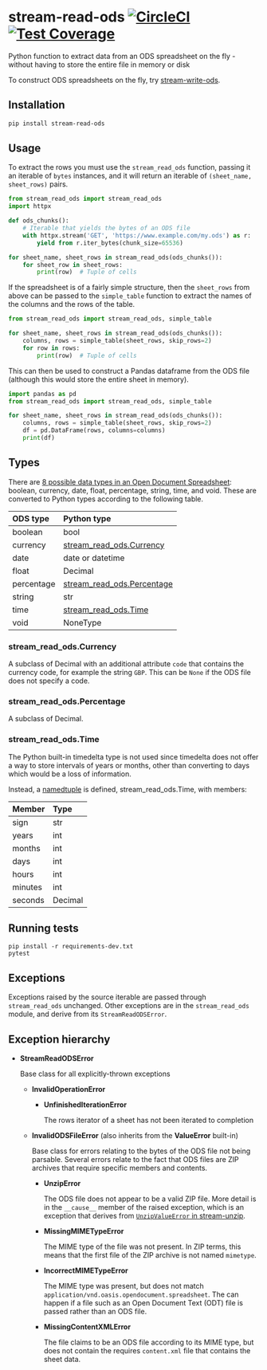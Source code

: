 # stream-read-ods [![CircleCI](https://circleci.com/gh/uktrade/stream-read-ods.svg?style=shield)](https://circleci.com/gh/uktrade/stream-read-ods) [![Test Coverage](https://api.codeclimate.com/v1/badges/939edbf3c528fa861951/test_coverage)](https://codeclimate.com/github/uktrade/stream-read-ods/test_coverage)

Python function to extract data from an ODS spreadsheet on the fly - without having to store the entire file in memory or disk

To construct ODS spreadsheets on the fly, try [stream-write-ods](https://github.com/uktrade/stream-write-ods).


## Installation

```bash
pip install stream-read-ods
```


## Usage

To extract the rows you must use the `stream_read_ods` function, passing it an iterable of `bytes` instances, and it will return an iterable of `(sheet_name, sheet_rows)` pairs.

```python
from stream_read_ods import stream_read_ods
import httpx

def ods_chunks():
    # Iterable that yields the bytes of an ODS file
    with httpx.stream('GET', 'https://www.example.com/my.ods') as r:
        yield from r.iter_bytes(chunk_size=65536)

for sheet_name, sheet_rows in stream_read_ods(ods_chunks()):
    for sheet_row in sheet_rows:
        print(row)  # Tuple of cells
```

If the spreadsheet is of a fairly simple structure, then the `sheet_rows` from above can be passed to the `simple_table` function to extract the names of the columns and the rows of the table.

```python
from stream_read_ods import stream_read_ods, simple_table

for sheet_name, sheet_rows in stream_read_ods(ods_chunks()):
    columns, rows = simple_table(sheet_rows, skip_rows=2)
    for row in rows:
        print(row)  # Tuple of cells
```

This can then be used to construct a Pandas dataframe from the ODS file (although this would store the entire sheet in memory).

```python
import pandas as pd
from stream_read_ods import stream_read_ods, simple_table

for sheet_name, sheet_rows in stream_read_ods(ods_chunks()):
    columns, rows = simple_table(sheet_rows, skip_rows=2)
    df = pd.DataFrame(rows, columns=columns)
    print(df)
```


## Types

There are [8 possible data types in an Open Document Spreadsheet](https://docs.oasis-open.org/office/v1.2/os/OpenDocument-v1.2-os-part1.html#attribute-office_value-type): boolean, currency, date, float, percentage, string, time, and void. These are converted to Python types according to the following table.

| ODS type    | Python type                                              |
|:------------|:---------------------------------------------------------|
| boolean     | bool                                                     |
| currency    | [stream_read_ods.Currency](#stream_read_odscurrency)     |
| date        | date or datetime                                         |
| float       | Decimal                                                  |
| percentage  | [stream_read_ods.Percentage](#stream_read_odspercentage) |
| string      | str                                                      |
| time        | [stream_read_ods.Time](#stream_read_odstime)             |
| void        | NoneType                                                 |

### stream_read_ods.Currency

A subclass of Decimal with an additional attribute `code` that contains the currency code, for example the string `GBP`. This can be `None` if the ODS file does not specify a code.

### stream_read_ods.Percentage

A subclass of Decimal.

### stream_read_ods.Time

The Python built-in timedelta type is not used since timedelta does not offer a way to store intervals of years or months, other than converting to days which would be a loss of information.

Instead, a [namedtuple](https://docs.python.org/3/library/collections.html#collections.namedtuple) is defined, stream_read_ods.Time, with members:

| Member  | Type    |
|:--------|:--------|
| sign    | str     |
| years   | int     |
| months  | int     |
| days    | int     |
| hours   | int     |
| minutes | int     |
| seconds | Decimal |


## Running tests

```
pip install -r requirements-dev.txt
pytest
```

## Exceptions

Exceptions raised by the source iterable are passed through `stream_read_ods` unchanged. Other exceptions are in the `stream_read_ods` module, and derive from its `StreamReadODSError`.


## Exception hierarchy

  - **StreamReadODSError**

    Base class for all explicitly-thrown exceptions

    - **InvalidOperationError**

      - **UnfinishedIterationError**

        The rows iterator of a sheet has not been iterated to completion

    - **InvalidODSFileError** (also inherits from the **ValueError** built-in)

      Base class for errors relating to the bytes of the ODS file not being parsable. Several errors relate to the fact that ODS files are ZIP archives that require specific members and contents.

      - **UnzipError**

        The ODS file does not appear to be a valid ZIP file. More detail is in the `__cause__` member of the raised exception, which is an exception that derives from [`UnzipValueError` in stream-unzip](https://github.com/uktrade/stream-unzip#exception-hierarchy).

      - **MissingMIMETypeError**

        The MIME type of the file was not present. In ZIP terms, this means that the first file of the ZIP archive is not named `mimetype`.

      - **IncorrectMIMETypeError**

        The MIME type was present, but does not match `application/vnd.oasis.opendocument.spreadsheet`. The can happen if a file such as an Open Document Text (ODT) file is passed rather than an ODS file.

      - **MissingContentXMLError**

        The file claims to be an ODS file according to its MIME type, but does not contain the requires `content.xml` file that contains the sheet data.
